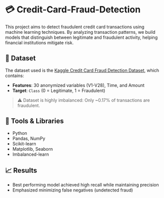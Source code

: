 # 💳 Credit-Card-Fraud-Detection

This project aims to detect fraudulent credit card transactions using machine learning techniques. By analyzing transaction patterns, we build models that distinguish between legitimate and fraudulent activity, helping financial institutions mitigate risk.

## 📁 Dataset

The dataset used is the [Kaggle Credit Card Fraud Detection Dataset](https://www.kaggle.com/mlg-ulb/creditcardfraud), which contains:

- **Features**: 30 anonymized variables (V1-V28), Time, and Amount
- **Target**: `Class` (0 = Legitimate, 1 = Fraudulent)

> ⚠️ Dataset is highly imbalanced: Only ~0.17% of transactions are fraudulent.

## 🧰 Tools & Libraries

- Python
- Pandas, NumPy
- Scikit-learn
- Matplotlib, Seaborn
- Imbalanced-learn 

## 📈 Results

- Best performing model achieved high recall while maintaining precision
- Emphasized minimizing false negatives (undetected fraud)
